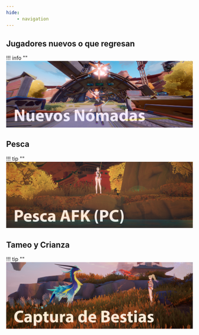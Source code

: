 ```yaml
---
hide:
    - navigation
---
```


## Jugadores nuevos o que regresan 
!!! info ""
    <a href="/Guias/Nuevos_Nomadas/">![Nuevos jugadores](/images/guias/nuevos_nomadas/banner.png)</a>

## Pesca
!!! tip ""
    <a href="/Guias/Pesca_AFK/">![Pesca AFK](/images/guias/pesca_afk/banner.png)</a>

## Tameo y Crianza
!!! tip ""
    <a href="/Guias/Captura_Bestias/">![Tameo](/images/guias/captura/banner.png)</a>